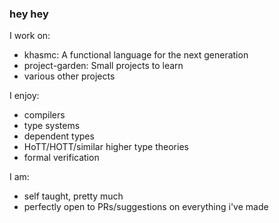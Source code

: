 ### hey hey

I work on:

- khasmc: A functional language for the next generation
- project-garden: Small projects to learn
- various other projects

I enjoy:
- compilers
- type systems
- dependent types
- HoTT/HOTT/similar higher type theories
- formal verification

I am:
- self taught, pretty much
- perfectly open to PRs/suggestions on everything i've made
<!--
**jake-87/jake-87** is a ✨ _special_ ✨ repository because its `README.md` (this file) appears on your GitHub profile.

Here are some ideas to get you started:

- 🔭 I’m currently working on ...
- 🌱 I’m currently learning ...
- 👯 I’m looking to collaborate on ...
- 🤔 I’m looking for help with ...
- 💬 Ask me about ...
- 📫 How to reach me: ...
- 😄 Pronouns: ...
- ⚡ Fun fact: ...
-->
